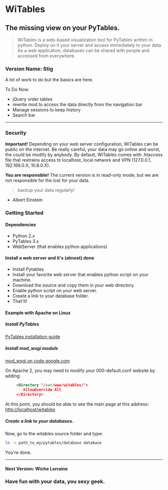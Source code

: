 # WiTables

## The missing view on your PyTables.

> WiTables is a web-based visualization tool for PyTables written in python. Deploy on it your server and access immediately to your data.
> As a web application, databases can be shared with people and accessed from everywhere.

### Version Name: Stig

A lot of work to do but the basics are here.

To Do Now:

* jQuery order tables
* rewrite mod to access the data directly from the navigation bar
* Manage sessions to keep history
* Search bar

___

### Security

**Important!** Depending on your web server configuration, WiTables can be public on the internet. Be really careful, your data may go online and worst, the could be modify by anybody.
By default, WiTables comes with .htaccess file that restrains access to localhost, local network and VPN (127.0.0.1, 192.168.0.X, 10.8.0.X).

**You are responsible!** The current version is in read-only mode, but we are not responsible for the lost for your data.
> backup your data regularly!
- Albert Einstein


### Getting Started

#### Dependencies

* Python 2.x
* PyTables 3.x
* WebServer (that enables python applications)

#### Install a web server and it's (almost) done

* Install Pytables
* Install your favorite web server that enables python script on your machine.
* Download the source and copy them in your web directory.
* Enable python script on your web server.
* Create a link to your database folder.
* That'it!

#### Example with Apache on Linux

##### Install PyTables

[PyTables installation guide](http://pytables.github.io/usersguide/installation.html)

##### Install mod_wsgi module

[mod_wsgi on code.google.com](https://code.google.com/p/modwsgi/wiki/InstallationInstructions)

On Apache 2, you may need to modify your 000-default.conf website by adding:
```xml
	 <Directory "/var/www/witables/">
 		AllowOverride All
	 </Directory>
```
At this point, you should be able to see the main page at this address:
[http://localhost/witables](http://localhost/witables)

##### Create a link to your databases.

Now, go to the witables source folder and type:

```bash
ln -s path_to_my/pytables/database database
```

You're done.

___

#### Next Version: Wiche Lorraine

### Have fun with your data, you sexy geek.
